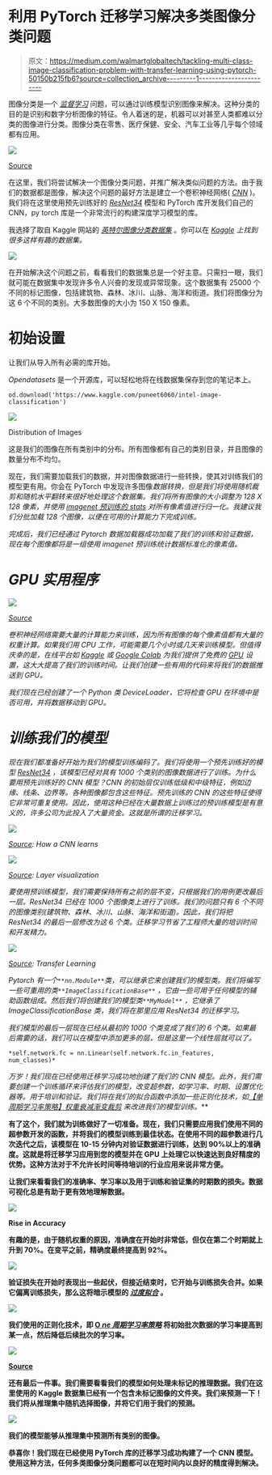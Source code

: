# 利用 PyTorch 迁移学习解决多类图像分类问题

> 原文：<https://medium.com/walmartglobaltech/tackling-multi-class-image-classification-problem-with-transfer-learning-using-pytorch-50150b215fb6?source=collection_archive---------1----------------------->

图像分类是一个 [*监督学习*](https://towardsdatascience.com/a-brief-introduction-to-supervised-learning-54a3e3932590) 问题，可以通过训练模型识别图像来解决。这种分类的目的是识别和数字分析图像的特征。令人着迷的是，机器可以对甚至人类都难以分类的图像进行分类。图像分类在零售、医疗保健、安全、汽车工业等几乎每个领域都有应用。

![](img/ba61f6a64fe444d4be829f1c39d14cc4.png)

[Source](https://memegenerator.net/instance/68648391/ron-burgundy-classification-its-kind-of-a-big-deal)

在这里，我们将尝试解决一个图像分类问题，并推广解决类似问题的方法。由于我们的数据都是图像，解决这个问题的最好方法是建立一个卷积神经网络( [*CNN*](https://towardsdatascience.com/covolutional-neural-network-cb0883dd6529) )。我们将在这里使用预先训练好的 [*ResNet34*](https://towardsdatascience.com/understanding-and-visualizing-resnets-442284831be8) 模型和 PyTorch 库开发我们自己的 CNN，py torch 库是一个非常流行的构建深度学习模型的库。

我选择了取自 Kaggle 网站的 [*英特尔图像分类数据集*](https://www.kaggle.com/puneet6060/intel-image-classification) 。你可以在 [*Kaggle*](https://www.kaggle.com/datasets) *上找到很多这样有趣的数据集。*

![](img/f8a52a33b1b3a25db430c02838e2b5f5.png)

在开始解决这个问题之前，看看我们的数据集总是一个好主意。只需扫一眼，我们就可能在数据集中发现许多令人兴奋的发现或异常现象。这个数据集有 25000 个不同的标记图像，包括建筑物、森林、冰川、山脉、海洋和街道。我们将图像分为这 6 个不同的类别。大多数图像的大小为 150 X 150 像素。

# 初始设置

让我们从导入所有必需的库开始。

*Opendatasets* 是一个开源库，可以轻松地将在线数据集保存到您的笔记本上。

```
od.download('https://www.kaggle.com/puneet6060/intel-image-classification')
```

![](img/1100726b0090938c4952f44ff8ef74b8.png)

Distribution of Images

这是我们的图像在所有类别中的分布。所有图像都有自己的类别目录，并且图像的数量分布不均匀。

现在，我们需要加载我们的数据，并对图像数据进行一些转换，使其对训练我们的模型更有用。你会在 PyTorch 中发现许多图像[](https://pytorch.org/docs/stable/torchvision/transforms.html)*数据转换，但是我们将使用随机裁剪和随机水平翻转来很好地处理这个数据集。我们将所有图像的大小调整为 128 X 128 像素，并使用 [*imagenet 预训练的 stats*](https://arthurdouillard.com/post/normalization/) 对所有像素值进行归一化。我建议我们分批加载 128 个图像，以便在可用的计算能力下完成训练。*

*完成后，我们已经通过 Pytorch 数据加载器成功加载了我们的训练和验证数据，现在每个图像都将是一组使用 imagenet 预训练统计数据标准化的像素值。*

# *GPU 实用程序*

*![](img/e8274d7e105ff7f1e05a4c411a9b2d3c.png)*

*[Source](https://imgflip.com/i/4xck2o?herp=1612892899820)*

*卷积神经网络需要大量的计算能力来训练，因为所有图像的每个像素值都有大量的权重计算。如果我们用 CPU 工作，可能需要几个小时或几天来训练模型。但值得庆幸的是，在线平台如 [*Kaggle*](https://www.kaggle.com/) 或 [*Google Colab*](https://colab.research.google.com/) 为我们提供了免费的 [*GPU*](https://blogs.nvidia.com/blog/2009/12/16/whats-the-difference-between-a-cpu-and-a-gpu/) 设置，这大大提高了我们的训练时间。让我们创建一些有用的代码来将我们的数据推送到 GPU。*

*我们现在已经创建了一个 Python 类 DeviceLoader，它将检查 GPU 在环境中是否可用，并将数据移动到 GPU。*

# *训练我们的模型*

*现在我们都准备好开始为我们的模型训练编码了。我们将使用一个预先训练好的模型 [ResNet34](https://towardsdatascience.com/understanding-and-visualizing-resnets-442284831be8) ，该模型已经对具有 1000 个类别的图像数据进行了训练。为什么要用预先训练好的 CNN 模型？CNN 的初始层仅训练低级和中级特征，例如边缘、线条、边界等。各种图像都包含这些特征。预先训练的 CNN 的这些特征使得它非常可重复使用。因此，使用这种已经在大量数据上训练过的预训练模型是有意义的，许多公司为此投入了大量资金。这就是所谓的迁移学习。*

*![](img/c0b8fa9fe837f73b434ed423e336b368.png)*

*[Source](https://developer.nvidia.com/discover/convolutional-neural-network): How a CNN learns*

*![](img/36644c98923e23f0a946cd3e1ae94360.png)*

*[Source](/analytics-vidhya/deep-learning-visualization-and-interpretation-of-neural-networks-2f3f82f501c5): Layer visualization*

*要使用预训练模型，我们需要保持所有之前的层不变，只根据我们的用例更改最后一层。ResNet34 已经在 1000 个图像类上进行了训练。我们的问题只有 6 个不同的图像类别(建筑物、森林、冰川、山脉、海洋和街道)。因此，我们将把 ResNet34 的最后一层修改为这 6 个类。迁移学习节省了工程师大量的培训时间和开发精力。*

*![](img/0796aaee20e94d770983ae106e017c86.png)*

*[Source](https://laptrinhx.com/transfer-learning-with-deep-learning-machine-learning-techniques-1499149008/): Transfer Learning*

*Pytorch 有一个`**nn.Module**`类，可以继承它来创建我们的模型类。我们将编写一些可重用的类`**ImageClassificationBase**` ，它由一些可用于任何模型的辅助函数组成。然后我们将创建我们的模型类`**MyModel**` ，它继承了 ImageClassificationBase 类，我们将在那里应用 ResNet34 的迁移学习。*

*我们模型的最后一层现在已经从最初的 1000 个类变成了我们的 6 个类。如果最后需要的话，我们可以在模型中添加更多的层，但是这里一个线性层就可以了。*

```
*self.network.fc = nn.Linear(self.network.fc.in_features, num_classes)*
```

*万岁！我们现在已经使用迁移学习成功地创建了我们的 CNN 模型。此外，我们需要创建一个训练循环来评估我们的模型，改变超参数，如学习率、时期、设置优化器等。用于培训和验证。我们将在我们的拟合函数中添加一些正则化技术，如[*【单周期学习率策略】*](https://sgugger.github.io/the-1cycle-policy.html)*[*权重衰减*](https://towardsdatascience.com/this-thing-called-weight-decay-a7cd4bcfccab)*[*渐变裁剪*](https://towardsdatascience.com/what-is-gradient-clipping-b8e815cdfb48) 来改进我们的模型训练。***

**有了这个，我们就为训练做好了一切准备。现在，我们只需要应用我们使用不同的超参数开发的函数，并将我们的模型训练到最佳状态。在使用不同的超参数进行几次迭代之后，该模型在 10-15 分钟内对验证数据进行训练，达到 90%以上的准确度。这就是将迁移学习应用到您的模型并在 GPU 上处理它以快速达到良好精度的优势。这种方法对于不允许长时间等待培训的行业应用来说非常方便。**

**让我们来看看我们的准确率、学习率以及用于训练和验证集的时期数的损失。数据可视化总是有助于更有效地理解数据。**

**![](img/a6cde4c0a96a44ba6833113bd9b36301.png)**

**Rise in Accuracy**

**有趣的是，由于随机权重的原因，准确度在开始时非常低，但仅在第二个时期就上升到 70%。在变平之前，精确度最终提高到 92%。**

**![](img/018ab24e497ecabea52e976655ffccdd.png)**

**验证损失在开始时表现出一些起伏，但接近结束时，它开始与训练损失合并。如果它偏离训练损失，那么这将暗示模型的 [*过度拟合*](https://elitedatascience.com/overfitting-in-machine-learning) 。**

**![](img/ca235a471092ac8997022703245c953d.png)**

**我们使用的正则化技术，即 [O *ne 周期学习率策略*](https://sgugger.github.io/the-1cycle-policy.html) 将初始批次数据的学习率提高到某一点，然后降低后续批次的学习率。**

**![](img/81417c4b94dbdd38cdf59643f4f6f267.png)**

**[Source](https://memegenerator.net/instance/63454089/you-just-activated-my-trap-card-looks-like-someone-just-trained-a-deep-neural-network)**

**还有最后一件事。我们需要看看我们的模型如何处理未标记的推理数据。我们在这里使用的 Kaggle 数据集已经有一个包含未标记图像的文件夹。我们来预测一下！我们将从推理集中随机选择图像，并将它们用于我们的预测。**

**![](img/3c41d52c758c0d90e951874b6c45d627.png)**

**我们的模型能够从推理集中预测所有类别的图像。**

**恭喜你！我们现在已经使用 PyTorch 库的迁移学习成功构建了一个 CNN 模型。使用这种方法，任何多类图像分类问题都可以在短时间内以良好的精度得到解决。**